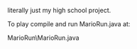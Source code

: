 literally just my high school project.

To play compile and run MarioRun.java at:

MarioRun\MarioRun.java
